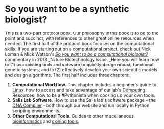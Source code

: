 # So you want to be a synthetic biologist?

This is a two-part protocol book. Our philosophy in this book is to be to the point and succinct, with references to other great online resources when needed. The first half of the protocol book focuses on the computational skills. If you are starting out on a computational project, check out Nick Loman & Mick Watson's [_So you want to be a computational biologist?_](https://www.nature.com/articles/nbt.2740) commentary in 2013 _Nature Biotechnology _issue_. _Here you will learn how to \(1\) use existing tools and software to quickly design robust, functional genetic systems, and to \(2\) effectively develop your own scientific models and design algorithms. The first half includes three chapters:

1. **Computational Workflow**. This chapter includes a beginner's guide to [Linux](/01_Linux/README.md), how to access and take advantage of our lab's [Computing Resources](/02_Server_Computing/README.md), how to be a [\#Pythonista](/03_Dev/README.md) when cooking up your own tools.
2. **Salis Lab Software**. How to use the Salis lab's software package - the [DNA Compiler](/04_DNAc/README.md) - both through our website and run locally in Python scripting environments.
3. **Other Computational Tools**. Guides to other miscellaneous [bioinformatics](/05_Software/bioinformatics-tools.md) and [cloning tools](/05_Software/README.md).





